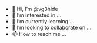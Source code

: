 - 👋 Hi, I’m @vg3hide
- 👀 I’m interested in ...
- 🌱 I’m currently learning ...
- 💞️ I’m looking to collaborate on ...
- 📫 How to reach me ...

<!---
vg3hide/vg3hide is a ✨ special ✨ repository because its `README.md` (this file) appears on your GitHub profile.
You can click the Preview link to take a look at your changes.
--->
